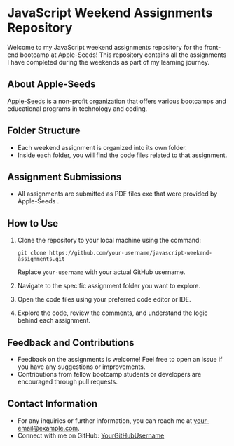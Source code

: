 
# JavaScript Weekend Assignments Repository

Welcome to my JavaScript weekend assignments repository for the front-end bootcamp at Apple-Seeds! This repository contains all the assignments I have completed during the weekends as part of my learning journey.

## About Apple-Seeds

[Apple-Seeds](https://www.appleseeds.org.il/) is a non-profit organization that offers various bootcamps and educational programs in technology and coding.

## Folder Structure

- Each weekend assignment is organized into its own folder.
- Inside each folder, you will find the code files related to that assignment.

## Assignment Submissions

- All assignments are submitted as PDF files exe that were provided by Apple-Seeds .

## How to Use

1. Clone the repository to your local machine using the command:
   ```
   git clone https://github.com/your-username/javascript-weekend-assignments.git
   ```
   Replace `your-username` with your actual GitHub username.

2. Navigate to the specific assignment folder you want to explore.

3. Open the code files using your preferred code editor or IDE.

4. Explore the code, review the comments, and understand the logic behind each assignment.

## Feedback and Contributions

- Feedback on the assignments is welcome! Feel free to open an issue if you have any suggestions or improvements.
- Contributions from fellow bootcamp students or developers are encouraged through pull requests.

## Contact Information

- For any inquiries or further information, you can reach me at [your-email@example.com](mailto:didiarmoni@gmail.com).
- Connect with me on GitHub: [YourGitHubUsername](https://github.com/YourGitHubUsername)
